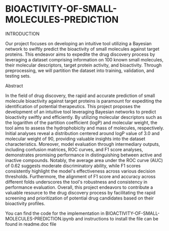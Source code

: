 # BIOACTIVITY-OF-SMALL-MOLECULES-PREDICTION

INTRODUCTION

Our project focuses on developing an intuitive tool utilizing a Bayesian network to swiftly predict the bioactivity of small molecules against target proteins. This endeavor aims to expedite the drug discovery process by leveraging a dataset comprising information on 100 known small molecules, their molecular descriptors, target protein activity, and bioactivity. Through preprocessing, we will partition the dataset into training, validation, and testing sets.

Abstract

In the field of drug discovery, the rapid and accurate prediction of small molecule bioactivity against target proteins is paramount for expediting the identification of potential therapeutics. This project proposes the development of an intuitive tool leveraging Bayesian networks to predict bioactivity swiftly and efficiently. By utilizing molecular descriptors such as the logarithm of the partition coefficient (logP) and molecular weight, the tool aims to assess the hydrophobicity and mass of molecules, respectively. Initial analyses reveal a distribution centered around logP value of 3.0 and molecular weight of 90, providing valuable insights into the dataset characteristics. Moreover, model evaluation through intermediary outputs, including confusion matrices, ROC curves, and F1 score analyses, demonstrates promising performance in distinguishing between active and inactive compounds. Notably, the average area under the ROC curve (AUC) of 0.62 suggests moderate discriminatory ability, while F1 scores consistently highlight the model's effectiveness across various decision thresholds. Furthermore, the alignment of F1 score and accuracy across different folds underscores the tool's robustness and consistency in performance evaluation. Overall, this project endeavors to contribute a valuable resource to the drug discovery process by facilitating the rapid screening and prioritization of potential drug candidates based on their bioactivity profiles.

You can find the code for the implementation in BIOACTIVITY-OF-SMALL-MOLECULES-PREDICTION.ipynb and instructions to install the file can be found in readme.doc file
